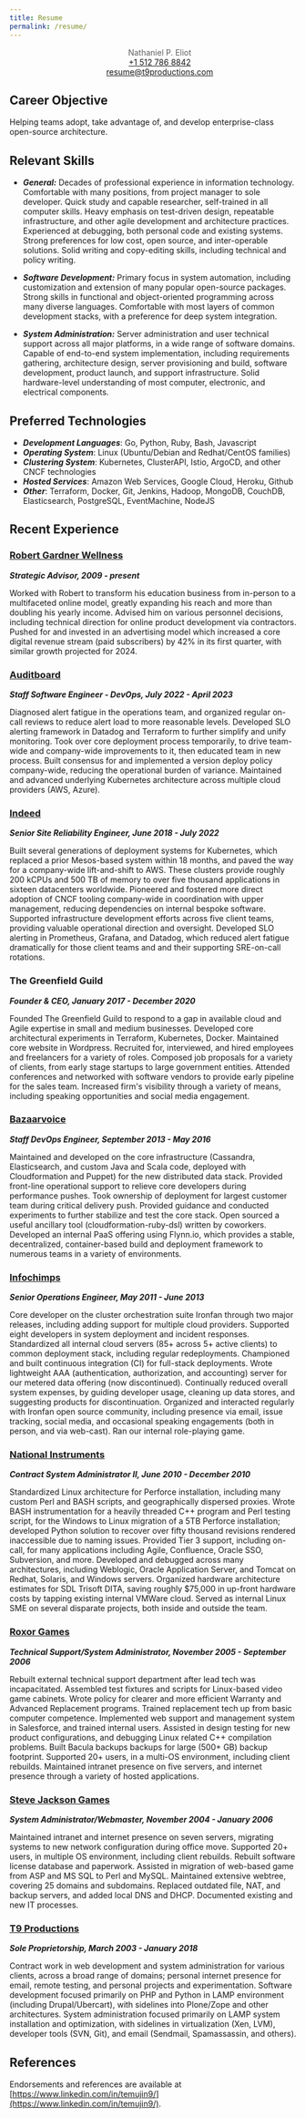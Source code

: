 ```yaml
---
title: Resume
permalink: /resume/
---
```


<style>
blockquote {
  text-align: center;
  border: none;
  padding: 0px;
}
</style>

> Nathaniel P. Eliot  
> [+1 512 786 8842](tel:+15127868842)  
> [resume@t9productions.com](mailto:resume@t9productions.com)

## Career Objective
Helping teams adopt, take advantage of, and develop enterprise-class open-source architecture.

## Relevant Skills
* ***General:*** Decades of professional experience in information technology. Comfortable with many positions, from project manager to sole developer. Quick study and capable researcher, self-trained in all computer skills. Heavy emphasis on test-driven design, repeatable infrastructure, and other agile development and architecture practices. Experienced at debugging, both personal code and existing systems. Strong preferences for low cost, open source, and inter-operable solutions. Solid writing and copy-editing skills, including technical and policy writing.

* ***Software Development:*** Primary focus in system automation, including customization and extension of many popular open-source packages. Strong skills in functional and object-oriented programming across many diverse languages. Comfortable with most layers of common development stacks, with a preference for deep system integration.

* ***System Administration:*** Server administration and user technical support across all major platforms, in a wide range of software domains. Capable of end-to-end system implementation, including requirements gathering, architecture design, server provisioning and build, software development, product launch, and support infrastructure. Solid hardware-level understanding of most computer, electronic, and electrical components.

## Preferred Technologies
* ***Development Languages***: Go, Python, Ruby, Bash, Javascript
* ***Operating System***: Linux (Ubuntu/Debian and Redhat/CentOS families)
* ***Clustering System***: Kubernetes, ClusterAPI, Istio, ArgoCD, and other CNCF technologies
* ***Hosted Services***: Amazon Web Services, Google Cloud, Heroku, Github
* ***Other***: Terraform, Docker, Git, Jenkins, Hadoop, MongoDB, CouchDB, Elasticsearch, PostgreSQL, EventMachine, NodeJS

## Recent Experience
### [Robert Gardner Wellness](https://www.robertgardnerwellness.com/)
***Strategic Advisor, 2009 - present***

Worked with Robert to transform his education business from in-person to a multifaceted online model, greatly expanding his reach and more than doubling his yearly income. Advised him on various personnel decisions, including technical direction for online product development via contractors. Pushed for and invested in an advertising model which increased a core digital revenue stream (paid subscribers) by 42% in its first quarter, with similar growth projected for 2024.

### [Auditboard](https://www.auditboard.com/)
***Staff Software Engineer - DevOps, July 2022 - April 2023***

Diagnosed alert fatigue in the operations team, and organized regular on-call reviews to reduce alert load to more reasonable levels. Developed SLO alerting framework in Datadog and Terraform to further simplify and unify monitoring. Took over core deployment process temporarily, to drive team-wide and company-wide improvements to it, then educated team in new process. Built consensus for and implemented a version deploy policy company-wide, reducing the operational burden of variance. Maintained and advanced underlying Kubernetes architecture across multiple cloud providers (AWS, Azure).

### [Indeed](http://indeed.com)
***Senior Site Reliability Engineer, June 2018 - July 2022***

Built several generations of deployment systems for Kubernetes, which replaced a prior Mesos-based system within 18 months, and paved the way for a company-wide lift-and-shift to AWS. These clusters provide roughly 200 kCPUs and 500 TB of memory to over five thousand applications in sixteen datacenters worldwide. Pioneered and fostered more direct adoption of CNCF tooling company-wide in coordination with upper management, reducing dependencies on internal bespoke software. Supported infrastructure development efforts across five client teams, providing valuable operational direction and oversight. Developed SLO alerting in Prometheus, Grafana, and Datadog, which reduced alert fatigue dramatically for those client teams and and their supporting SRE-on-call rotations.

### The Greenfield Guild
***Founder & CEO, January 2017 - December 2020***

Founded The Greenfield Guild to respond to a gap in available cloud and Agile expertise in small and medium businesses. Developed core architectural experiments in Terraform, Kubernetes, Docker. Maintained core website in Wordpress. Recruited for, interviewed, and hired employees and freelancers for a variety of roles. Composed job proposals for a variety of clients, from early stage startups to large government entities. Attended conferences and networked with software vendors to provide early pipeline for the sales team. Increased firm's visibility through a variety of means, including speaking opportunities and social media engagement.

### [Bazaarvoice](https://www.bazaarvoice.com/)
***Staff DevOps Engineer, September 2013 - May 2016***

Maintained and developed on the core infrastructure (Cassandra, Elasticsearch, and custom Java and Scala code, deployed with Cloudformation and Puppet) for the new distributed data stack. Provided front-line operational support to relieve core developers during performance pushes. Took ownership of deployment for largest customer team during critical delivery push. Provided guidance and conducted experiments to further stabilize and test the core stack. Open sourced a useful ancillary tool (cloudformation-ruby-dsl) written by coworkers. Developed an internal PaaS offering using Flynn.io, which provides a stable, decentralized, container-based build and deployment framework to numerous teams in a variety of environments.

### [Infochimps](http://www.infochimps.com/)
***Senior Operations Engineer, May 2011 - June 2013***

Core developer on the cluster orchestration suite Ironfan through two major releases, including adding support for multiple cloud providers. Supported eight developers in system deployment and incident responses. Standardized all internal cloud servers (85+ across 5+ active clients) to common deployment stack, including regular redeployments. Championed and built continuous integration (CI) for full-stack deployments. Wrote lightweight AAA (authentication, authorization, and accounting) server for our metered data offering (now discontinued). Continually reduced overall system expenses, by guiding developer usage, cleaning up data stores, and suggesting products for discontinuation. Organized and interacted regularly with Ironfan open source community, including presence via email, issue tracking, social media, and occasional speaking engagements (both in person, and via web-cast). Ran our internal role-playing game.

### [National Instruments](http://www.ni.com/)
***Contract System Administrator II, June 2010 - December 2010***

Standardized Linux architecture for Perforce installation, including many custom Perl and BASH scripts, and geographically dispersed proxies. Wrote BASH instrumentation for a heavily threaded C++ program and Perl testing script, for the Windows to Linux migration of a 5TB Perforce installation; developed Python solution to recover over fifty thousand revisions rendered inaccessible due to naming issues. Provided Tier 3 support, including on-call, for many applications including Agile, Confluence, Oracle SSO, Subversion, and more. Developed and debugged across many architectures, including Weblogic, Oracle Application Server, and Tomcat on Redhat, Solaris, and Windows servers. Organized hardware architecture estimates for SDL Trisoft DITA, saving roughly $75,000 in up-front hardware costs by tapping existing internal VMWare cloud. Served as internal Linux SME on several disparate projects, both inside and outside the team.

### [Roxor Games](https://www.linkedin.com/company/roxor-games/)
***Technical Support/System Administrator, November 2005 - September 2006***

Rebuilt external technical support department after lead tech was incapacitated. Assembled test fixtures and scripts for Linux-based video game cabinets. Wrote policy for clearer and more efficient Warranty and Advanced Replacement programs. Trained replacement tech up from basic computer competence. Implemented web support and management system in Salesforce, and trained internal users. Assisted in design testing for new product configurations, and debugging Linux related C++ compilation problems. Built Bacula backups backups for large (500+ GB) backup footprint. Supported 20+ users, in a multi-OS environment, including client rebuilds. Maintained intranet presence on five servers, and internet presence through a variety of hosted applications.

### [Steve Jackson Games](http://www.sjgames.com/)
***System Administrator/Webmaster, November 2004 - January 2006***

Maintained intranet and internet presence on seven servers, migrating systems to new network configuration during office move. Supported 20+ users, in multiple OS environment, including client rebuilds. Rebuilt software license database and paperwork. Assisted in migration of web-based game from ASP and MS SQL to Perl and MySQL. Maintained extensive webtree, covering 25 domains and subdomains. Replaced outdated file, NAT, and backup servers, and added local DNS and DHCP. Documented existing and new IT processes.

### [T9 Productions](http://t9productions.com/)
***Sole Proprietorship, March 2003 - January 2018***

Contract work in web development and system administration for various clients, across a broad range of domains; personal internet presence for email, remote testing, and personal projects and experimentation. Software development focused primarily on PHP and Python in LAMP environment (including Drupal/Ubercart), with sidelines into Plone/Zope and other architectures. System administration focused primarily on LAMP system installation and optimization, with sidelines in virtualization (Xen, LVM), developer tools (SVN, Git), and email (Sendmail, Spamassassin, and others).

## References
Endorsements and references are available at [https://www.linkedin.com/in/temujin9/](https://www.linkedin.com/in/temujin9/).
